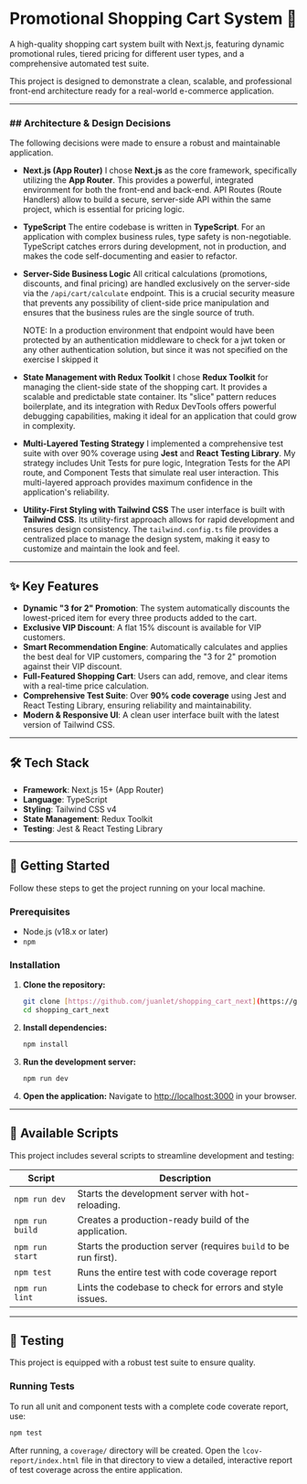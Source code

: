 # Promotional Shopping Cart System 🛒

A high-quality shopping cart system built with Next.js, featuring dynamic promotional rules, tiered pricing for different user types, and a comprehensive automated test suite.

This project is designed to demonstrate a clean, scalable, and professional front-end architecture ready for a real-world e-commerce application.

---

### ##  Architecture & Design Decisions

The following decisions were made to ensure a robust and maintainable application.

* **Next.js (App Router)**
    I chose **Next.js** as the core framework, specifically utilizing the **App Router**. This provides a powerful, integrated environment for both the front-end and back-end. API Routes (Route Handlers) allow to build a secure, server-side API within the same project, which is essential for pricing logic.

* **TypeScript**
    The entire codebase is written in **TypeScript**. For an application with complex business rules, type safety is non-negotiable. TypeScript catches errors during development, not in production, and makes the code self-documenting and easier to refactor.

* **Server-Side Business Logic**
    All critical calculations (promotions, discounts, and final pricing) are handled exclusively on the server-side via the `/api/cart/calculate` endpoint. This is a crucial security measure that prevents any possibility of client-side price manipulation and ensures that the business rules are the single source of truth. 

    NOTE: In a production environment that endpoint would have been protected by an authentication middleware to check for a jwt token or any other authentication solution, but since it was not specified on the exercise I skipped it

* **State Management with Redux Toolkit**
    I chose **Redux Toolkit** for managing the client-side state of the shopping cart. It provides a scalable and predictable state container. Its "slice" pattern reduces boilerplate, and its integration with Redux DevTools offers powerful debugging capabilities, making it ideal for an application that could grow in complexity.

* **Multi-Layered Testing Strategy**
    I implemented a comprehensive test suite with over 90% coverage using **Jest** and **React Testing Library**. My strategy includes Unit Tests for pure logic, Integration Tests for the API route, and Component Tests that simulate real user interaction. This multi-layered approach provides maximum confidence in the application's reliability.

* **Utility-First Styling with Tailwind CSS**
    The user interface is built with **Tailwind CSS**. Its utility-first approach allows for rapid development and ensures design consistency. The `tailwind.config.ts` file provides a centralized place to manage the design system, making it easy to customize and maintain the look and feel.

---

## ✨ Key Features

-   **Dynamic "3 for 2" Promotion**: The system automatically discounts the lowest-priced item for every three products added to the cart.
-   **Exclusive VIP Discount**: A flat 15% discount is available for VIP customers.
-   **Smart Recommendation Engine**: Automatically calculates and applies the best deal for VIP customers, comparing the "3 for 2" promotion against their VIP discount.
-   **Full-Featured Shopping Cart**: Users can add, remove, and clear items with a real-time price calculation.
-   **Comprehensive Test Suite**: Over **90% code coverage** using Jest and React Testing Library, ensuring reliability and maintainability.
-   **Modern & Responsive UI**: A clean user interface built with the latest version of Tailwind CSS.

---

## 🛠️ Tech Stack

-   **Framework**: Next.js 15+ (App Router)
-   **Language**: TypeScript
-   **Styling**: Tailwind CSS v4
-   **State Management**: Redux Toolkit
-   **Testing**: Jest & React Testing Library

---

## 🚀 Getting Started

Follow these steps to get the project running on your local machine.

### **Prerequisites**

-   Node.js (v18.x or later)
-   `npm`

### **Installation**

1.  **Clone the repository:**
    ```bash
    git clone [https://github.com/juanlet/shopping_cart_next](https://github.com/juanlet/shopping_cart_next)
    cd shopping_cart_next
    ```

2.  **Install dependencies:**
    ```bash
    npm install
    ```

3.  **Run the development server:**
    ```bash
    npm run dev
    ```

4.  **Open the application:**
    Navigate to [http://localhost:3000](http://localhost:3000) in your browser.

---

## 📜 Available Scripts

This project includes several scripts to streamline development and testing:

| Script             | Description                                                              |
| ------------------ | ------------------------------------------------------------------------ |
| `npm run dev`      | Starts the development server with hot-reloading.                        |
| `npm run build`    | Creates a production-ready build of the application.                     |
| `npm run start`    | Starts the production server (requires `build` to be run first).         |
| `npm test`         | Runs the entire test with code coverage report                           |
| `npm run lint`     | Lints the codebase to check for errors and style issues.                 |


---

## 🧪 Testing

This project is equipped with a robust test suite to ensure quality.

### **Running Tests**
To run all unit and component tests with a complete code coverate report, use:
```bash
npm test
```

After running, a `coverage/` directory will be created. Open the `lcov-report/index.html` file in that directory to view a detailed, interactive report of test coverage across the entire application.